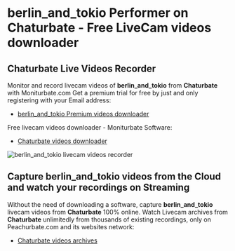 # berlin_and_tokio Performer on Chaturbate - Free LiveCam videos downloader

## Chaturbate Live Videos Recorder

Monitor and record livecam videos of **berlin_and_tokio** from **Chaturbate** with Moniturbate.com
Get a premium trial for free by just and only registering with your Email address:
* [berlin_and_tokio Premium videos downloader](https://moniturbate.com/request-demo-licence-key.html)

Free livecam videos downloader - Moniturbate Software:
* [Chaturbate videos downloader](https://moniturbate.com/moniturbate-download-software.html)

![berlin_and_tokio livecam videos recorder](https://peachurnet.com/templates/moniturbate-software.png)


## Capture berlin_and_tokio videos from the Cloud and watch your recordings on Streaming

Without the need of downloading a software, capture **berlin_and_tokio** livecam videos from **Chaturbate** 100% online.
Watch Livecam archives from **Chaturbate** unlimitedly from thousands of existing recordings, only on Peachurbate.com and its websites network:
* [Chaturbate videos archives](https://peachurnet.com/)